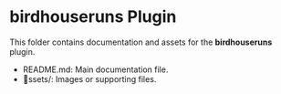 ﻿# birdhouseruns Plugin

This folder contains documentation and assets for the **birdhouseruns** plugin.

- README.md: Main documentation file.
- ssets/: Images or supporting files.
